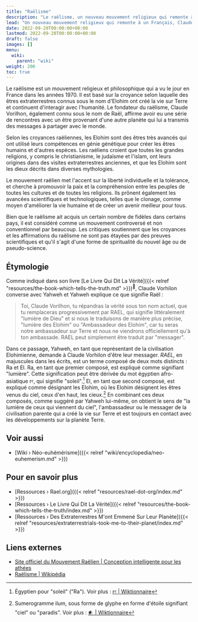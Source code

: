```yaml
---
title: "Raëlisme"
description: "Le raëlisme, un nouveau mouvement religieux qui remonte à un Français, Claude Vorhilon, qui a avoué avoir rencontré le représentant d'une civilisation extraterrestre, Yahweh, en 1973 et les années suivantes. Il a progressivement adopté le nom Raël et a consigné les dialogues qui ont eu lieu lors de toutes les rencontres dans plusieurs livres que chacun peut lire aujourd'hui. Le postulat de la foi raëlienne est que la plupart des religions sont le témoignage des actions d'une civilisation extraterrestre avancée de type divin qui a terraformé la Terre il y a environ 25'000 ans et a ensuite créé synthétiquement la vie sur Terre comme décrit dans la Genèse biblique et d'autres mythes de la création."
lead: "Un nouveau mouvement religieux qui remonte à un Français, Claude Vorhilon, qui a avoué avoir rencontré le représentant d'une civilisation extraterrestre, Yahweh, en 1973 et les années suivantes. Il a progressivement adopté le nom Raël et a consigné les dialogues qui ont eu lieu lors de toutes les rencontres dans plusieurs livres que chacun peut lire aujourd'hui. Le postulat de la foi raëlienne est que la plupart des religions sont le témoignage des actions d'une civilisation extraterrestre avancée de type divin qui a terraformé la Terre il y a environ 25'000 ans et a ensuite créé synthétiquement la vie sur Terre comme décrit dans la Genèse biblique et d'autres mythes de la création."
date: 2022-09-20T00:00:00+00:00
lastmod: 2022-09-20T00:00:00+00:00
draft: false
images: []
menu:
  wiki:
    parent: "wiki"
weight: 200
toc: true
---
```


Le raëlisme est un mouvement religieux et philosophique qui a vu le jour en France dans les années 1970. Il est basé sur la croyance selon laquelle des êtres extraterrestres connus sous le nom d'Elohim ont créé la vie sur Terre et continuent d'interagir avec l'humanité. Le fondateur du raëlisme, Claude Vorilhon, également connu sous le nom de Raël, affirme avoir eu une série de rencontres avec un être provenant d'une autre planète qui lui a transmis des messages à partager avec le monde.

Selon les croyances raëliennes, les Elohim sont des êtres très avancés qui ont utilisé leurs compétences en génie génétique pour créer les êtres humains et d'autres espèces. Les raéliens croient que toutes les grandes religions, y compris le christianisme, le judaïsme et l'islam, ont leurs origines dans des visites extraterrestres anciennes, et que les Elohim sont les dieux décrits dans diverses mythologies.

Le mouvement raëlien met l'accent sur la liberté individuelle et la tolérance, et cherche à promouvoir la paix et la compréhension entre les peuples de toutes les cultures et de toutes les religions. Ils prônent également les avancées scientifiques et technologiques, telles que le clonage, comme moyen d'améliorer la vie humaine et de créer un avenir meilleur pour tous.

Bien que le raëlisme ait acquis un certain nombre de fidèles dans certains pays, il est considéré comme un mouvement controversé et non conventionnel par beaucoup. Les critiques soutiennent que les croyances et les affirmations du raëlisme ne sont pas étayées par des preuves scientifiques et qu'il s'agit d'une forme de spiritualité du nouvel âge ou de pseudo-science.

## Étymologie

Comme indiqué dans son livre [Le Livre Qui Dit La Vérité]({{< relref "resources/the-book-which-tells-the-truth.md" >}})<sup>📖</sup>, Claude Vorhilon converse avec Yahweh et Yahweh explique ce que signifie Raël :

> Toi, Claude Vorilhon, tu répandras la vérité sous ton nom actuel, que tu remplaceras progressivement par RAEL, qui signifie littéralement "lumière de Dieu" et si nous le traduisons de manière plus précise, "lumière des Elohim" ou "Ambassadeur des Elohim", car tu seras notre ambassadeur sur Terre et nous ne viendrons officiellement qu'à ton ambassade. RAEL peut simplement être traduit par "messager".

Dans ce passage, Yahweh, en tant que représentant de la civilisation Elohimienne, demande à Claude Vorhilon d'être leur messager. _RAEL_, en majuscules dans les écrits, est un terme composé de deux mots distincts : Ra et El. Ra, en tant que premier composé, est expliqué comme signifiant "lumière". Cette signification peut être dérivée du mot égyptien afro-asiatique rꜥ, qui signifie "soleil".[^1] El, en tant que second composé, est expliqué comme désignant les Elohim, où les Elohim désignent les êtres venus du ciel, ceux d'en haut, les cieux.[^2] En combinant ces deux composés, comme suggéré par Yahweh lui-même, on obtient le sens de "la lumière de ceux qui viennent du ciel", l'ambassadeur ou le messager de la civilisation parente qui a créé la vie sur Terre et est toujours en contact avec les développements sur la planète Terre.

[^1]: Égyptien pour "soleil" ("Ra"). Voir plus : [rꜥ | Wiktionnaire](https://en.wiktionary.org/wiki/r%EA%9C%A5)
[^2]: Sumerogramme ilum, sous forme de glyphe en forme d'étoile signifiant "ciel" ou "paradis". Voir plus : [𒀭 | Wiktionnaire](https://en.wiktionary.org/wiki/%F0%92%80%AD)

## Voir aussi

- [Wiki › Néo-euhémérisme]({{< relref "wiki/encyclopedia/neo-euhemerism.md" >}})

## Pour en savoir plus

- [Ressources › Rael.org]({{< relref "resources/rael-dot-org/index.md" >}})
- [Ressources › Le Livre Qui Dit La Vérité]({{< relref "resources/the-book-which-tells-the-truth/index.md" >}})
- [Ressources › Des Extraterrestres M'ont Emmené Sur Leur Planète]({{< relref "resources/extraterrestrials-took-me-to-their-planet/index.md" >}})

## Liens externes

- [Site officiel du Mouvement Raëlien | Conception intelligente pour les athées](https://rael.org/)
- [Raëlisme | Wikipédia](https://fr.wikipedia.org/wiki/Ra%C3%ABlisme)

